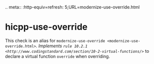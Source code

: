 .. meta:: :http-equiv=refresh: 5;URL=modernize-use-override.html

hicpp-use-override
==================

This check is an alias for
`modernize-use-override <modernize-use-override.html>`*. Implements
`rule 10.2.1 <http://www.codingstandard.com/section/10-2-virtual-functions/>`*
to declare a virtual function `override` when overriding.
